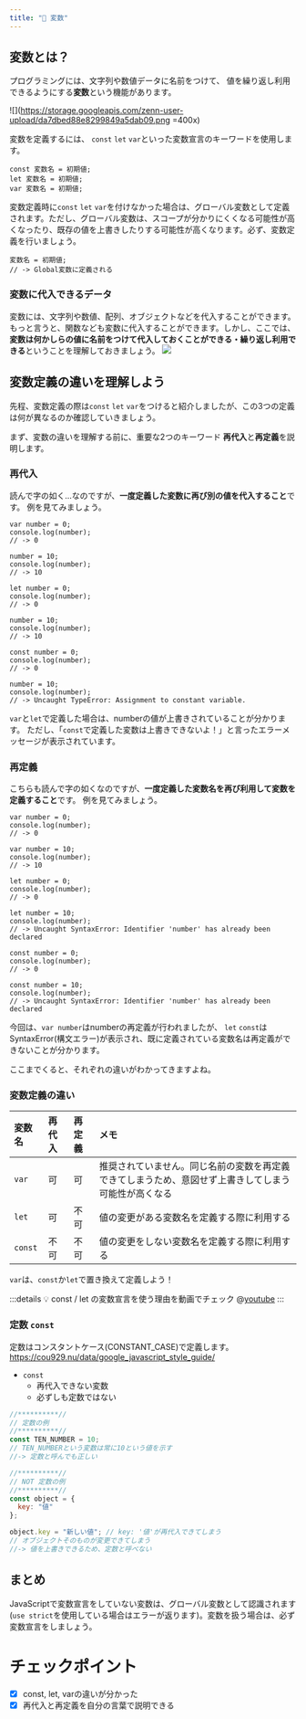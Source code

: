 ```yaml
---
title: "🔰 変数"
---
```

## 変数とは？
プログラミングには、文字列や数値データに名前をつけて、
値を繰り返し利用できるようにする**変数**という機能があります。

![](https://storage.googleapis.com/zenn-user-upload/da7dbed88e8299849a5dab09.png =400x)

変数を定義するには、 `const` `let` `var`といった変数宣言のキーワードを使用します。

```javascript:OK例
const 変数名 = 初期値;
let 変数名 = 初期値;
var 変数名 = 初期値;
```

変数定義時に`const` `let` `var`を付けなかった場合は、グローバル変数として定義されます。ただし、グローバル変数は、スコープが分かりにくくなる可能性が高くなったり、既存の値を上書きしたりする可能性が高くなります。必ず、変数定義を行いましょう。

```javascript:NG例
変数名 = 初期値;
// -> Global変数に定義される
```

### 変数に代入できるデータ
変数には、文字列や数値、配列、オブジェクトなどを代入することができます。
もっと言うと、関数なども変数に代入することができます。しかし、ここでは、**変数は何かしらの値に名前をつけて代入しておくことができる・繰り返し利用できる**ということを理解しておきましょう。
![](https://storage.googleapis.com/zenn-user-upload/e21f049d54e18eb8e57bcb86.png)

## 変数定義の違いを理解しよう
先程、変数定義の際は`const` `let` `var`をつけると紹介しましたが、この3つの定義は何が異なるのか確認していきましょう。

まず、変数の違いを理解する前に、重要な2つのキーワード
**再代入**と**再定義**を説明します。

### 再代入
読んで字の如く...なのですが、**一度定義した変数に再び別の値を代入すること**です。
例を見てみましょう。

```js:再代入(var)
var number = 0;
console.log(number);
// -> 0

number = 10;
console.log(number);
// -> 10
```

```js:再代入(let)
let number = 0;
console.log(number);
// -> 0

number = 10;
console.log(number);
// -> 10
```

```js:再代入(const)
const number = 0;
console.log(number);
// -> 0

number = 10;
console.log(number);
// -> Uncaught TypeError: Assignment to constant variable.
```

`var`と`let`で定義した場合は、numberの値が上書きされていることが分かります。
ただし、「`const`で定義した変数は上書きできないよ！」と言ったエラーメッセージが表示されています。

### 再定義
こちらも読んで字の如くなのですが、**一度定義した変数名を再び利用して変数を定義すること**です。
例を見てみましょう。

```js:再定義.js(var)
var number = 0;
console.log(number);
// -> 0

var number = 10;
console.log(number);
// -> 10
```

```js:再定義.js(let)
let number = 0;
console.log(number);
// -> 0

let number = 10;
console.log(number);
// -> Uncaught SyntaxError: Identifier 'number' has already been declared
```

```js:再定義.js(const)
const number = 0;
console.log(number);
// -> 0

const number = 10;
console.log(number);
// -> Uncaught SyntaxError: Identifier 'number' has already been declared
```

今回は、`var number`はnumberの再定義が行われましたが、
`let` `const`はSyntaxError(構文エラー)が表示され、既に定義されている変数名は再定義ができないことが分かります。

ここまでくると、それぞれの違いがわかってきますよね。

### 変数定義の違い

|変数名|再代入|再定義|メモ|
|:--|:--|:--|:--|
|`var`|可|可|推奨されていません。同じ名前の変数を再定義できてしまうため、意図せず上書きしてしまう可能性が高くなる|
|`let`|可|不可|値の変更がある変数名を定義する際に利用する|
|`const`|不可|不可|値の変更をしない変数名を定義する際に利用する|

`var`は、`const`か`let`で置き換えて定義しよう！

:::details 💡 const / let の変数宣言を使う理由を動画でチェック
@[youtube](Km19WhJaBYg)
:::

### 定数 `const`
定数はコンスタントケース(CONSTANT_CASE)で定義します。
https://cou929.nu/data/google_javascript_style_guide/

- `const`
	- 再代入できない変数
	- 必ずしも定数ではない

```javascript
//**********//
// 定数の例
//**********//
const TEN_NUMBER = 10;
// TEN_NUMBERという変数は常に10という値を示す
//-> 定数と呼んでも正しい

//**********//
// NOT 定数の例
//**********//
const object = {
  key: "値"
};

object.key = "新しい値"; // key: '値'が再代入できてしまう
// オブジェクトそのものが変更できてしまう
//-> 値を上書きできるため、定数と呼べない
```

## まとめ
JavaScriptで変数宣言をしていない変数は、グローバル変数として認識されます(`use strict`を使用している場合はエラーが返ります)。変数を扱う場合は、必ず変数宣言をしましょう。

# チェックポイント
- [x] const, let, varの違いが分かった
- [x] 再代入と再定義を自分の言葉で説明できる